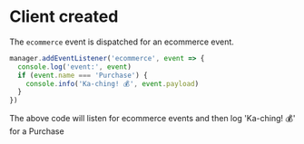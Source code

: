 # Client created

The `ecommerce` event is dispatched for an ecommerce event.

```js
manager.addEventListener('ecommerce', event => {
  console.log('event:', event)
  if (event.name === 'Purchase') {
    console.info('Ka-ching! 💰', event.payload)
  }
})
```

The above code will listen for ecommerce events and then log 'Ka-ching! 💰' for a Purchase